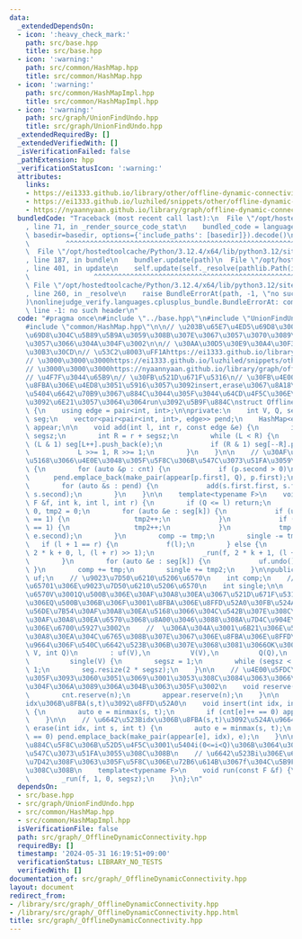 ```yaml
---
data:
  _extendedDependsOn:
  - icon: ':heavy_check_mark:'
    path: src/base.hpp
    title: src/base.hpp
  - icon: ':warning:'
    path: src/common/HashMap.hpp
    title: src/common/HashMap.hpp
  - icon: ':warning:'
    path: src/common/HashMapImpl.hpp
    title: src/common/HashMapImpl.hpp
  - icon: ':warning:'
    path: src/graph/UnionFindUndo.hpp
    title: src/graph/UnionFindUndo.hpp
  _extendedRequiredBy: []
  _extendedVerifiedWith: []
  _isVerificationFailed: false
  _pathExtension: hpp
  _verificationStatusIcon: ':warning:'
  attributes:
    links:
    - https://ei1333.github.io/library/other/offline-dynamic-connectivity.cpp
    - https://ei1333.github.io/luzhiled/snippets/other/offline-dynamic-connectivity.html
    - https://nyaannyaan.github.io/library/graph/offline-dynamic-connectivity.hpp
  bundledCode: "Traceback (most recent call last):\n  File \"/opt/hostedtoolcache/Python/3.12.4/x64/lib/python3.12/site-packages/onlinejudge_verify/documentation/build.py\"\
    , line 71, in _render_source_code_stat\n    bundled_code = language.bundle(stat.path,\
    \ basedir=basedir, options={'include_paths': [basedir]}).decode()\n          \
    \         ^^^^^^^^^^^^^^^^^^^^^^^^^^^^^^^^^^^^^^^^^^^^^^^^^^^^^^^^^^^^^^^^^^^^^^^^^^^^^^^^^\n\
    \  File \"/opt/hostedtoolcache/Python/3.12.4/x64/lib/python3.12/site-packages/onlinejudge_verify/languages/cplusplus.py\"\
    , line 187, in bundle\n    bundler.update(path)\n  File \"/opt/hostedtoolcache/Python/3.12.4/x64/lib/python3.12/site-packages/onlinejudge_verify/languages/cplusplus_bundle.py\"\
    , line 401, in update\n    self.update(self._resolve(pathlib.Path(included), included_from=path))\n\
    \                ^^^^^^^^^^^^^^^^^^^^^^^^^^^^^^^^^^^^^^^^^^^^^^^^^^^^^^^^^\n \
    \ File \"/opt/hostedtoolcache/Python/3.12.4/x64/lib/python3.12/site-packages/onlinejudge_verify/languages/cplusplus_bundle.py\"\
    , line 260, in _resolve\n    raise BundleErrorAt(path, -1, \"no such header\"\
    )\nonlinejudge_verify.languages.cplusplus_bundle.BundleErrorAt: common/HashMap.hpp:\
    \ line -1: no such header\n"
  code: "#pragma once\n#include \"../base.hpp\"\n#include \"UnionFindUndo.hpp\"\n\
    #include \"common/HashMap.hpp\"\n\n// \u203B\u65E7\u4ED5\u69D8\u3002\u65B0\u4ED5\
    \u69D8\u304C\u5B89\u5B9A\u3059\u308B\u307E\u3067\u3057\u3070\u3089\u304F\u6B8B\
    \u3057\u3066\u304A\u304F\u3002\n\n// \u30AA\u30D5\u30E9\u30A4\u30F3\u30C0\u30A4\
    \u30B3\u30CD\n// \u53C2\u8003\uFF1Ahttps://ei1333.github.io/library/other/offline-dynamic-connectivity.cpp\n\
    // \u3000\u3000\u3000https://ei1333.github.io/luzhiled/snippets/other/offline-dynamic-connectivity.html\n\
    // \u3000\u3000\u3000https://nyaannyaan.github.io/library/graph/offline-dynamic-connectivity.hpp\n\
    // \u4F7F\u3044\u65B9\n// \u30FB\u521D\u671F\u5316\n// \u30FB\u4E00\u9023\u306E\
    \u8FBA\u306E\u4ED8\u3051\u5916\u3057\u3092insert,erase\u3067\u8A18\u9332\n// \u30FB\
    \u5404\u6642\u70B9\u3067\u884C\u3044\u305F\u3044\u64CD\u4F5C\u306E\u95A2\u6570\
    \u3092\u6E21\u3057\u3064\u3064run\u3092\u5B9F\u884C\nstruct OfflineDynamicConnectivity\
    \ {\n    using edge = pair<int, int>;\n\nprivate:\n    int V, Q, segsz;\n    vector<vector<edge>>\
    \ seg;\n    vector<pair<pair<int, int>, edge>> pend;\n    HashMap<edge, int> cnt,\
    \ appear;\n\n    void add(int l, int r, const edge &e) {\n        int L = l +\
    \ segsz;\n        int R = r + segsz;\n        while (L < R) {\n            if\
    \ (L & 1) seg[L++].push_back(e);\n            if (R & 1) seg[--R].push_back(e);\n\
    \            L >>= 1, R >>= 1;\n        }\n    }\n\n    // \u30AF\u30A8\u30EA\u3092\
    \u5168\u3066\u4E0E\u3048\u305F\u5F8C\u306B\u547C\u3073\u51FA\u3059\n    void build()\
    \ {\n        for (auto &p : cnt) {\n            if (p.second > 0)\n          \
    \      pend.emplace_back(make_pair(appear[p.first], Q), p.first);\n        }\n\
    \        for (auto &s : pend) {\n            add(s.first.first, s.first.second,\
    \ s.second);\n        }\n    }\n\n    template<typename F>\n    void _run(const\
    \ F &f, int k, int l, int r) {\n        if (Q <= l) return;\n        int tmp =\
    \ 0, tmp2 = 0;\n        for (auto &e : seg[k]) {\n            if (uf.size(e.first)\
    \ == 1) {\n                tmp2++;\n            }\n            if (uf.size(e.second)\
    \ == 1) {\n                tmp2++;\n            }\n            tmp += uf.merge(e.first,\
    \ e.second);\n        }\n        comp -= tmp;\n        single -= tmp2;\n     \
    \   if (l + 1 == r) {\n            f(l);\n        } else {\n            _run(f,\
    \ 2 * k + 0, l, (l + r) >> 1);\n            _run(f, 2 * k + 1, (l + r) >> 1, r);\n\
    \        }\n        for (auto &e : seg[k]) {\n            uf.undo();\n       \
    \ }\n        comp += tmp;\n        single += tmp2;\n    }\n\npublic:\n    UnionFindUndo\
    \ uf;\n    // \u9023\u7D50\u6210\u5206\u6570\n    int comp;\n    // \u8981\u7D20\
    \u65701\u306E\u9023\u7D50\u6210\u5206\u6570\n    int single;\n\n    // \u9802\u70B9\
    \u6570V\u3001Q\u500B\u306E\u30AF\u30A8\u30EA\u3067\u521D\u671F\u5316\n    // (\u3053\
    \u306EQ\u500B\u306B\u306F\u3001\u8FBA\u306E\u8FFD\u52A0\u30FB\u524A\u9664\u30FB\
    \u56DE\u7B54\u30AF\u30A8\u30EA\u5168\u3066\u304C\u542B\u307E\u308C\u308B\u3002\
    \u30AF\u30A8\u30EA\u6570\u3068\u8A00\u3046\u3088\u308A\u7D4C\u904E\u6642\u9593\
    \u306E\u6700\u5927\u3002\n    //  \u306A\u304A\u3001\u6B21\u306E\u56DE\u7B54\u30AF\
    \u30A8\u30EA\u304C\u6765\u308B\u307E\u3067\u306E\u8FBA\u306E\u8FFD\u52A0\u524A\
    \u9664\u306F\u540C\u6642\u523B\u306B\u307E\u3068\u3081\u3066OK\u3002)\n    OfflineDynamicConnectivity(int\
    \ V, int Q)\n        : uf(V),\n          V(V),\n          Q(Q),\n          comp(V),\n\
    \          single(V) {\n        segsz = 1;\n        while (segsz < Q) segsz <<=\
    \ 1;\n        seg.resize(2 * segsz);\n    }\n\n    // \u4E00\u5FDC\u4F5C\u3063\
    \u305F\u3093\u3060\u3051\u3069\u3001\u3053\u308C\u3084\u3063\u3066\u3082\u901F\
    \u304F\u306A\u3089\u306A\u304B\u3063\u305F\u3002\n    void reserve(int n) {\n\
    \        cnt.reserve(n);\n        appear.reserve(n);\n    }\n\n    // \u6642\u523B\
    idx\u306B\u8FBA(s,t)\u3092\u8FFD\u52A0\n    void insert(int idx, int s, int t)\
    \ {\n        auto e = minmax(s, t);\n        if (cnt[e]++ == 0) appear[e] = idx;\n\
    \    }\n\n    // \u6642\u523Bidx\u306B\u8FBA(s,t)\u3092\u524A\u9664\n    void\
    \ erase(int idx, int s, int t) {\n        auto e = minmax(s, t);\n        if (--cnt[e]\
    \ == 0) pend.emplace_back(make_pair(appear[e], idx), e);\n    }\n\n    // build()\u5B9F\
    \u884C\u5F8C\u306B\u52D5\u4F5C\u3001\u5404i(0<=i<Q)\u306B\u3064\u3044\u3066f(i)\u304C\
    \u547C\u3073\u51FA\u3055\u308C\u308B\n    // \u6642\u523Bi\u306E\u64CD\u4F5C\u304C\
    \u7D42\u308F\u3063\u305F\u5F8C\u306E\u72B6\u614B\u3067f\u304C\u5B9F\u884C\u3055\
    \u308C\u308B\n    template<typename F>\n    void run(const F &f) {\n        build();\n\
    \        _run(f, 1, 0, segsz);\n    }\n};\n"
  dependsOn:
  - src/base.hpp
  - src/graph/UnionFindUndo.hpp
  - src/common/HashMap.hpp
  - src/common/HashMapImpl.hpp
  isVerificationFile: false
  path: src/graph/_OfflineDynamicConnectivity.hpp
  requiredBy: []
  timestamp: '2024-05-31 16:19:51+09:00'
  verificationStatus: LIBRARY_NO_TESTS
  verifiedWith: []
documentation_of: src/graph/_OfflineDynamicConnectivity.hpp
layout: document
redirect_from:
- /library/src/graph/_OfflineDynamicConnectivity.hpp
- /library/src/graph/_OfflineDynamicConnectivity.hpp.html
title: src/graph/_OfflineDynamicConnectivity.hpp
---
```

